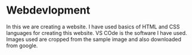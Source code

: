 # Webdevlopment
In this we are creating a website.
I have used basics of HTML and CSS languages for creating this website.
VS COde is the software I have used.
Images used are cropped from the sample image and also downloaded from google.
